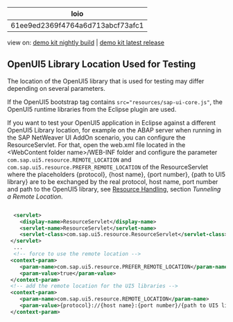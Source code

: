 <!-- loio61ee9ed2369f4764a6d713abcf73afc1 -->

| loio |
| -----|
| 61ee9ed2369f4764a6d713abcf73afc1 |

<div id="loio">

view on: [demo kit nightly build](https://openui5nightly.hana.ondemand.com/#/topic/61ee9ed2369f4764a6d713abcf73afc1) | [demo kit latest release](https://openui5.hana.ondemand.com/#/topic/61ee9ed2369f4764a6d713abcf73afc1)</div>

## OpenUI5 Library Location Used for Testing

The location of the OpenUI5 library that is used for testing may differ depending on several parameters.

If the OpenUI5 bootstrap tag contains `src="resources/sap-ui-core.js"`, the OpenUI5 runtime libraries from the Eclipse plugin are used.

If you want to test your OpenUI5 application in Eclipse against a different OpenUI5 Library location, for example on the ABAP server when running in the SAP NetWeaver UI AddOn scenario, you can configure the ResourceServlet. For that, open the web.xml file located in the <WebContent folder name\>/WEB-INF folder and configure the parameter `com.sap.ui5.resource.REMOTE_LOCATION` and `com.sap.ui5.resource.PREFER_REMOTE_LOCATION` of the ResourceServlet where the placeholders \{protocol\}, \{host name\}, \{port number\}, \{path to UI5 library\} are to be exchanged by the real protocol, host name, port number and path to the OpenUI5 library, see [Resource Handling](Resource_Handling_Modularization_and_Localization_91f2b4d.md), section *Tunneling a Remote Location*.

```xml

  <servlet>
    <display-name>ResourceServlet</display-name>
    <servlet-name>ResourceServlet</servlet-name>
    <servlet-class>com.sap.ui5.resource.ResourceServlet</servlet-class>
 </servlet>
  ...
  <!-- force to use the remote location -->
 <context-param>
    <param-name>com.sap.ui5.resource.PREFER_REMOTE_LOCATION</param-name>
    <param-value>true</param-value>
 </context-param>
 <!-- add the remote location for the UI5 libraries -->
 <context-param>
    <param-name>com.sap.ui5.resource.REMOTE_LOCATION</param-name>
    <param-value>{protocol}://{host name}:{port number}/{path to UI5 library}</param-value>
 </context-param>
```

